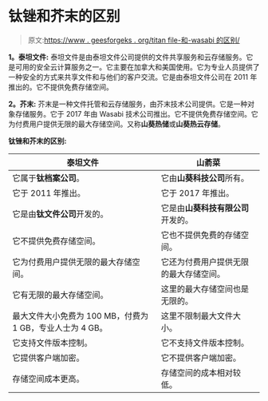 # 钛锉和芥末的区别

> 原文:[https://www . geesforgeks . org/titan file-和-wasabi 的区别/](https://www.geeksforgeeks.org/difference-between-titanfile-and-wasabi/)

**1。泰坦文件:**
泰坦文件是由泰坦文件公司提供的文件共享服务和云存储服务。它是可用的安全云计算服务之一。它主要在加拿大和美国使用。它为专业人员提供了一种安全的方式来共享文件和与他们的客户交流。它是由泰坦文件公司在 2011 年推出的。它不提供免费存储空间。

**2。芥末:**
芥末是一种文件托管和云存储服务，由芥末技术公司提供。它是一种对象存储服务。它于 2017 年由 Wasabi 技术公司推出。它不提供免费存储空间。它为付费用户提供无限的最大存储空间。又称**山葵热储**或**山葵热云存储**。

**钛锉和芥末的区别:**

<center>

| 泰坦文件 | 山萮菜 |
| --- | --- |
| 它属于**钛档案公司**。 | 它由**山葵科技公司**所有。 |
| 它于 2011 年推出。 | 它于 2017 年推出。 |
| 它是由**钛文件公司**开发的。 | 它是由**山葵科技有限公司**开发的。 |
| 它不提供免费存储空间。 | 它也不提供免费的存储空间。 |
| 它为付费用户提供无限的最大存储空间。 | 它还为付费用户提供无限的最大存储空间。 |
| 它有无限的最大存储空间。 | 这里的最大存储空间也是无限的。 |
| 最大文件大小免费为 100 MB，付费为 1 GB，专业人士为 4 GB。 | 这里不限制最大文件大小。 |
| 它支持文件版本控制。 | 它不支持文件版本控制。 |
| 它提供客户端加密。 | 它不提供客户端加密。 |
| 存储空间成本更高。 | 存储空间的成本相对较低。 |

</center>